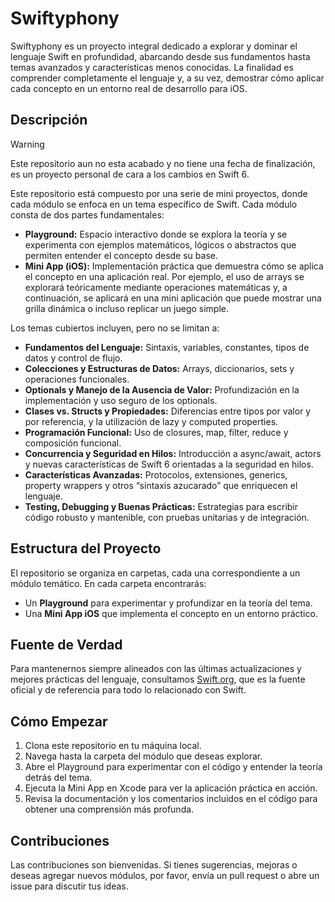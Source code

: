 # Swiftyphony

Swiftyphony es un proyecto integral dedicado a explorar y dominar el lenguaje Swift en profundidad, abarcando desde sus fundamentos hasta temas avanzados y características menos conocidas. La finalidad es comprender completamente el lenguaje y, a su vez, demostrar cómo aplicar cada concepto en un entorno real de desarrollo para iOS.

## Descripción

> [!WARNING]  
> Este repositorio aun no esta acabado y no tiene una fecha de finalización, es un proyecto personal de cara a los cambios en Swift 6.

Este repositorio está compuesto por una serie de mini proyectos, donde cada módulo se enfoca en un tema específico de Swift. Cada módulo consta de dos partes fundamentales:

- **Playground:** Espacio interactivo donde se explora la teoría y se experimenta con ejemplos matemáticos, lógicos o abstractos que permiten entender el concepto desde su base.
- **Mini App (iOS):** Implementación práctica que demuestra cómo se aplica el concepto en una aplicación real. Por ejemplo, el uso de arrays se explorará teóricamente mediante operaciones matemáticas y, a continuación, se aplicará en una mini aplicación que puede mostrar una grilla dinámica o incluso replicar un juego simple.

Los temas cubiertos incluyen, pero no se limitan a:

- **Fundamentos del Lenguaje:** Sintaxis, variables, constantes, tipos de datos y control de flujo.
- **Colecciones y Estructuras de Datos:** Arrays, diccionarios, sets y operaciones funcionales.
- **Optionals y Manejo de la Ausencia de Valor:** Profundización en la implementación y uso seguro de los optionals.
- **Clases vs. Structs y Propiedades:** Diferencias entre tipos por valor y por referencia, y la utilización de lazy y computed properties.
- **Programación Funcional:** Uso de closures, map, filter, reduce y composición funcional.
- **Concurrencia y Seguridad en Hilos:** Introducción a async/await, actors y nuevas características de Swift 6 orientadas a la seguridad en hilos.
- **Características Avanzadas:** Protocolos, extensiones, generics, property wrappers y otros “sintaxis azucarado” que enriquecen el lenguaje.
- **Testing, Debugging y Buenas Prácticas:** Estrategias para escribir código robusto y mantenible, con pruebas unitarias y de integración.

## Estructura del Proyecto

El repositorio se organiza en carpetas, cada una correspondiente a un módulo temático. En cada carpeta encontrarás:

- Un **Playground** para experimentar y profundizar en la teoría del tema.
- Una **Mini App iOS** que implementa el concepto en un entorno práctico.

## Fuente de Verdad

Para mantenernos siempre alineados con las últimas actualizaciones y mejores prácticas del lenguaje, consultamos [Swift.org](https://www.swift.org/), que es la fuente oficial y de referencia para todo lo relacionado con Swift.

## Cómo Empezar

1. Clona este repositorio en tu máquina local.
2. Navega hasta la carpeta del módulo que deseas explorar.
3. Abre el Playground para experimentar con el código y entender la teoría detrás del tema.
4. Ejecuta la Mini App en Xcode para ver la aplicación práctica en acción.
5. Revisa la documentación y los comentarios incluidos en el código para obtener una comprensión más profunda.

## Contribuciones

Las contribuciones son bienvenidas. Si tienes sugerencias, mejoras o deseas agregar nuevos módulos, por favor, envía un pull request o abre un issue para discutir tus ideas.

